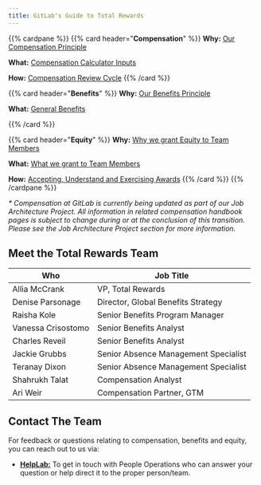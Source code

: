 ```yaml
---
title: GitLab's Guide to Total Rewards
---
```


{{% cardpane %}}
{{% card header="**Compensation**" %}}
**Why:** [Our Compensation Principle](/handbook/total-rewards/compensation/#gitlabs-compensation-principles)

**What:** [Compensation Calculator Inputs](/handbook/total-rewards/compensation/compensation-calculator/)

**How:** [Compensation Review Cycle](/handbook/total-rewards/compensation/compensation-review-cycle/)
{{% /card %}}

{{% card header="**Benefits**" %}}
**Why:** [Our Benefits Principle](/handbook/total-rewards/benefits/#guiding-principles)

**What:** [General Benefits](/handbook/total-rewards/benefits/general-and-entity-benefits/)

{{% /card %}}

{{% card header="**Equity**" %}}
**Why:** [Why we grant Equity to Team Members](/handbook/total-rewards/stock-options/#stock-options)

**What:** [What we grant to Team Members](/handbook/total-rewards/stock-options/#stock-option-grant-levels)

**How:** [Accepting, Understand and Exercising Awards](/handbook/total-rewards/stock-options/#exercising-your-options)
{{% /card %}}
{{% /cardpane %}}

_\* Compensation at GitLab is currently being updated as part of our Job Architecture Project. All information in related compensation handbook pages is subject to change during or at the conclusion of this transition. Please see the Job Architecture Project section for more information._

## Meet the Total Rewards Team

| Who  | Job Title |
|------|-----------|
| Allia McCrank | VP, Total Rewards |
| Denise Parsonage| Director, Global Benefits Strategy|
| Raisha Kole | Senior Benefits Program Manager |
| Vanessa Crisostomo | Senior Benefits Analyst |
| Charles Reveil | Senior Benefits Analyst |
| Jackie Grubbs | Senior Absence Management Specialist |
| Teranay Dixon | Senior Absence Management Specialist |
| Shahrukh Talat | Compensation Analyst |
| Ari Weir | Compensation Partner, GTM |

## Contact The Team

For feedback or questions relating to compensation, benefits and equity, you can reach out to us via:

* **[HelpLab:](/handbook/business-technology/enterprise-applications/guides/helplab-guide/)** To get in touch with People Operations who can answer your question or help direct it to the proper person/team.
